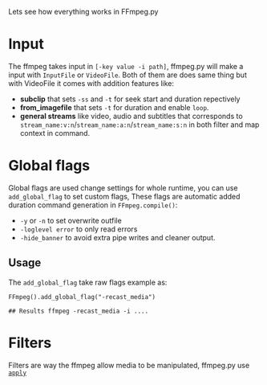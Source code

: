 Lets see how everything works in FFmpeg.py

# Input 
The ffmpeg takes input in `[-key value -i path]`, ffmpeg.py will make a input with `InputFile` or `VideoFile`. Both of them are does same thing but with VideoFile it comes with addition features like:

- **subclip** that sets `-ss` and `-t`  for seek start and duration repectively
- **from_imagefile**  that sets `-t`  for duration and enable `loop`.
- **general streams** like video, audio and subtitles that corresponds to `stream_name:v:n`/`stream_name:a:n`/`stream_name:s:n` in both filter and map context in command.


# Global flags
Global flags are used change settings for whole runtime, you can use `add_global_flag` to set custom flags, These flags are automatic added duration command generation in `FFmpeg.compile()`:

- `-y` or `-n` to set overwrite outfile 
- `-loglevel error` to only read errors
- `-hide_banner` to avoid extra pipe writes and cleaner output.

## Usage
The `add_global_flag` take raw flags example as:
```
FFmpeg().add_global_flag("-recast_media")

## Results ffmpeg -recast_media -i ....
```

# Filters
Filters are way the ffmpeg allow media to be manipulated, ffmpeg.py use [`apply`](ffmpeg.filters.apply)